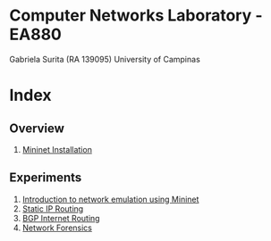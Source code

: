 Computer Networks Laboratory - EA880
====================================

Gabriela Surita (RA 139095)
University of Campinas


Index
=====

Overview
--------

1. [Mininet Installation](setup.md)

Experiments
-----------

1. [Introduction to network emulation using Mininet](experiments/1_network_emulation_with_mininet.md)
4. [Static IP Routing](experiments/4_static_ip_routing.md)
6. [BGP Internet Routing](experiments/6_bgp_internet_rounting.md)
7. [Network Forensics](experiments/7_network_forensics.md)

